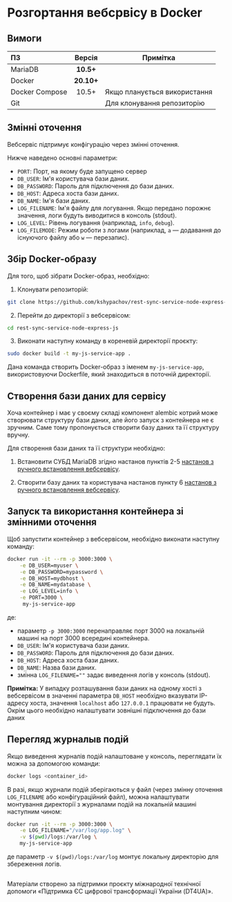 # Розгортання вебсрвісу в Docker

## Вимоги

| ПЗ             |   Версія   | Примітка                     |
|:---------------|:----------:|------------------------------|
| MariaDB        | **10.5+**  |                              |
| Docker         | **20.10+** |                              |
| Docker Compose |   10.5+    | Якщо планується використання |
| Git            |            | Для клонування репозиторію   |

## Змінні оточення

Вебсервіс підтримує конфігурацію через змінні оточення.

Нижче наведено основні параметри:

- `PORT`: Порт, на якому буде запущено сервер
- `DB_USER`: Ім'я користувача бази даних.
- `DB_PASSWORD`: Пароль для підключення до бази даних.
- `DB_HOST`: Адреса хоста бази даних.
- `DB_NAME`: Ім'я бази даних.
- `LOG_FILENAME`: Ім'я файлу для логування. Якщо передано порожнє значення, логи будуть виводитися в консоль (stdout).
- `LOG_LEVEL`: Рівень логування (наприклад, `info`, `debug`).
- `LOG_FILEMODE`: Режим роботи з логами (наприклад, `a` — додавання до існуючого файлу або `w` — перезапис).

## Збір Docker-образу

Для того, щоб зібрати Docker-образ, необхідно:

1. Клонувати репозиторій:

```bash
git clone https://github.com/kshypachov/rest-sync-service-node-express-js.git
```

2. Перейти до директорії з вебсервісом:
```bash
cd rest-sync-service-node-express-js
```

3. Виконати наступну команду в кореневій директорії проєкту:

```bash
sudo docker build -t my-js-service-app .
```

Дана команда створить Docker-образ з іменем `my-js-service-app`, використовуючи Dockerfile, який знаходиться в поточній директорії.

## Створення бази даних для сервісу
Хоча контейнер і має у своєму складі компонент alembic котрий може створювати структуру бази даних, але його запуск з контейнера не є зручним.
Саме тому пропонується створити базу даних та її структуру вручну.

Для створення бази даних та її структури необхідно:
1. Встановити СУБД MariaDB згідно настанов пунктів 2-5 [настанов з ручного встановлення вебсервісу](./manual_installation.md#2-додати-репозиторій-mariadb).

2. Створити базу даних та користувача настанов пункту 6 [настанов з ручного встановлення вебсервісу](./manual_installation.md#6-створити-базу-даних-та-користувача-для-цього-необхідно).

## Запуск та використання контейнера зі змінними оточення

Щоб запустити контейнер з вебсервісом, необхідно виконати наступну команду:

```bash
docker run -it --rm -p 3000:3000 \
    -e DB_USER=myuser \
    -e DB_PASSWORD=mypassword \
    -e DB_HOST=mydbhost \
    -e DB_NAME=mydatabase \
    -e LOG_LEVEL=info \
    -e PORT=3000 \
     my-js-service-app
```
де:
- параметр `-p 3000:3000` перенаправляє порт 3000 на локальній машині на порт 3000 всередині контейнера.
- `DB_USER`: Ім'я користувача бази даних.
- `DB_PASSWORD`: Пароль для підключення до бази даних.
- `DB_HOST`: Адреса хоста бази даних.
- `DB_NAME`: Назва бази даних.
- змінна `LOG_FILENAME=""` задає виведення логів у консоль (stdout).

**Примітка:** У випадку розташування бази даних на одному хості з вебсервісом в значенні параметра `DB_HOST` необхідно вказувати IP-адресу хоста, значення `localhost` або `127.0.0.1` працювати не будуть. Окрім цього необхідно налаштувати зовнішні підключення до бази даних

## Перегляд журналыв подій

Якщо виведення журналів подій налаштоване у консоль, переглядати їх можна за допомогою команди:

```bash
docker logs <container_id>
```

В разі, якщо журнали подій зберігаються у файл (через змінну оточення `LOG_FILENAME` або конфігураційний файл), можна налаштувати монтування директорії з журналами подій на локальній машині наступним чином:

```bash
docker run -it --rm -p 3000:3000 \
    -e LOG_FILENAME="/var/log/app.log" \
    -v $(pwd)/logs:/var/log \
    my-js-service-app
```

де параметр `-v $(pwd)/logs:/var/log` монтує локальну директорію для збереження логів.

##
Матеріали створено за підтримки проєкту міжнародної технічної допомоги «Підтримка ЄС цифрової трансформації України (DT4UA)».
